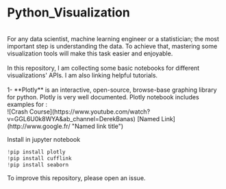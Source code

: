 # Python_Visualization
<br/>
For any data scientist, machine learning engineer or a statistician; the most important step is understanding the data. To achieve that, mastering some visualization tools will make this task easier and enjoyable.<br/>
<br/>
In this repository, I am collecting some basic notebooks for different visualizations' APIs. I am also linking helpful tutorials. <br/>
<br/>
1- **Plotly** 
is an interactive, open-source, browse-base graphing library for python. Plotly is very well documented. Plotly notebook includes examples for : <br/>
![Crash Course](https://www.youtube.com/watch?v=GGL6U0k8WYA&ab_channel=DerekBanas)
[Named Link](http://www.google.fr/ "Named link title")
<br/>

Install in jupyter notebook 
```python
!pip install plotly
!pip install cufflink
!pip install seaborn
```

To improve this repository, please open an issue. 


